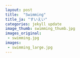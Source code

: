 ```yaml
---
layout: post
title:  "Swimming"
title_ja: "すいえい"
categories: jekyll update
image_thumb: swimming_thumb.jpg
images_original:
 - swimming.jpg
images:
 - swimming_large.jpg
---
```

